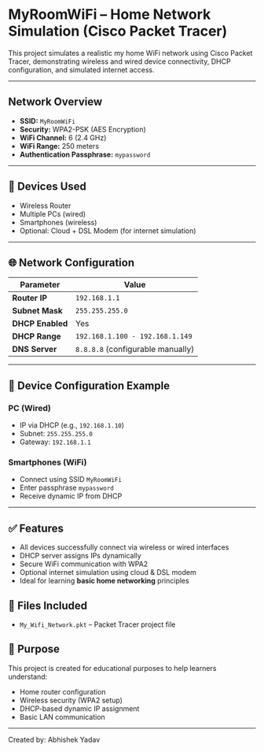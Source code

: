 
# MyRoomWiFi – Home Network Simulation (Cisco Packet Tracer)

This project simulates a realistic my home WiFi network using Cisco Packet Tracer, demonstrating wireless and wired device connectivity, DHCP configuration, and simulated internet access.

---

## Network Overview

- **SSID:** `MyRoomWiFi`
- **Security:** WPA2-PSK (AES Encryption)
- **WiFi Channel:** 6 (2.4 GHz)
- **WiFi Range:** 250 meters
- **Authentication Passphrase:** `mypassword`

---

## 🧱 Devices Used

- Wireless Router
- Multiple PCs (wired)
- Smartphones (wireless)
- Optional: Cloud + DSL Modem (for internet simulation)

---

## 🌐 Network Configuration

| Parameter       | Value                    |
|---------------- |--------------------------|
| **Router IP**   | `192.168.1.1`            |
| **Subnet Mask** | `255.255.255.0`          |
| **DHCP Enabled**| Yes                      |
| **DHCP Range**  | `192.168.1.100 - 192.168.1.149` |
| **DNS Server**  | `8.8.8.8` (configurable manually) |

---

## 🔌 Device Configuration Example

### PC (Wired)
- IP via DHCP (e.g., `192.168.1.10`)
- Subnet: `255.255.255.0`
- Gateway: `192.168.1.1`

### Smartphones (WiFi)
- Connect using SSID `MyRoomWiFi`
- Enter passphrase `mypassword`
- Receive dynamic IP from DHCP

---

## ✅ Features

- All devices successfully connect via wireless or wired interfaces
- DHCP server assigns IPs dynamically
- Secure WiFi communication with WPA2
- Optional internet simulation using cloud & DSL modem
- Ideal for learning **basic home networking** principles

## 📁 Files Included

- `My_Wifi_Network.pkt` – Packet Tracer project file


## 📌 Purpose

This project is created for educational purposes to help learners understand:

- Home router configuration
- Wireless security (WPA2 setup)
- DHCP-based dynamic IP assignment
- Basic LAN communication

---
Created by: Abhishek Yadav  


